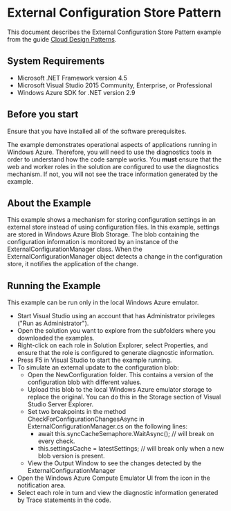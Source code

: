 # External Configuration Store Pattern

This document describes the External Configuration Store Pattern example from the guide [Cloud Design Patterns](http://aka.ms/Cloud-Design-Patterns).

## System Requirements

* Microsoft .NET Framework version 4.5
* Microsoft Visual Studio 2015 Community, Enterprise, or Professional
* Windows Azure SDK for .NET version 2.9

## Before you start

Ensure that you have installed all of the software prerequisites.

The example demonstrates operational aspects of applications running in Windows Azure. Therefore, you will need to use the diagnostics tools in order to understand how the code sample works. You **must** ensure that the web and worker roles in the solution are configured to use the diagnostics mechanism. If not, you will not see the trace information generated by the example.

## About the Example
 
This example shows a mechanism for storing configuration settings in an external store instead of using configuration files. In this example, settings are stored in Windows Azure Blob Storage. The blob containing the configuration information is monitored by an instance of the ExternalConfigurationManager class. When the ExternalConfigurationManager object detects a change in the configuration store, it notifies the application of the change.

## Running the Example

This example can be run only in the local Windows Azure emulator.

* Start Visual Studio using an account that has Administrator privileges ("Run as Administrator").
* Open the solution you want to explore from the subfolders where you downloaded the examples.
* Right-click on each role in Solution Explorer, select Properties, and ensure that the role is configured to generate diagnostic information.
* Press F5 in Visual Studio to start the example running. 
* To simulate an external update to the configuration blob:
	* Open the NewConfiguration folder. This contains a version of the configuration blob with different values.
	* Upload this blob to the local Windows Azure emulator storage to replace the original. You can do this in the Storage section of Visual Studio Server Explorer.
	* Set two breakpoints in the method CheckForConfigurationChangesAsync in ExternalConfigurationManager.cs on the following lines:
		* await this.syncCacheSemaphore.WaitAsync(); // will break on every check.
		* this.settingsCache = latestSettings; // will break only when a new blob version is present.
	* View the Output Window to see the changes detected by the ExternalConfigurationManager
* Open the Windows Azure Compute Emulator UI from the icon in the notification area.
* Select each role in turn and view the diagnostic information generated by Trace statements in the code.

